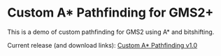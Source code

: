 # Custom A* Pathfinding for GMS2+

This is a demo of custom pathfinding for GMS2 using A* and bitshifting.

Current release (and download links): [Custom A* Pathfinding v1.0](https://github.com/chloroken/astar/releases/tag/1.0)

